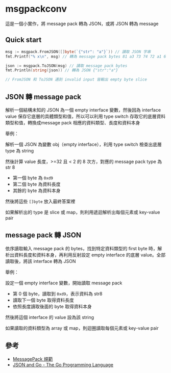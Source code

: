 # msgpackconv
這是一個小實作，將 message pack 轉為 JSON，或將 JSON 轉為 message

## Quick start
```go
msg := msgpack.FromJSON([]byte(`{"str": "a"}`)) // 讀取 JSON 字串
fmt.Printf("% x\n", msg) // 轉為 message pack bytes 81 a3 73 74 72 a1 61

json := msgpack.ToJSON(msg) // 讀取 message pack bytes
fmt.Println(string(json)) // 轉為 JSON {"str":"a"}

// FromJSON 和 ToJSON 遇到 invalid input 皆輸出 empty byte slice
```

## JSON 轉 message pack
解析一個結構未知的 JSON 為一個 empty interface 變數，然後因為 interface value 保存它底層的具體類型和值，所以可以利用 type switch 存取它的底層資料類型和值，轉換成message pack 相應的資料類型、長度和資料本身

舉例：

解析一個 JSON 為變數 obj（empty interface），利用 type switch 檢查出底層 type 為 string

然後計算 value 長度，>=32 且 < 2 的 8 次方，對應的 message pack type 為 str 8
- 第一個 byte 為 `0xd9`
- 第二個 byte 為資料長度
- 其餘的 byte 為資料本身

然後將這些 `[]byte` 放入最終答案裡

如果解析出的 type 是 slice 或 map，則利用遞迴解析出每個元素或 key-value pair

## message pack 轉 JSON
依序讀取輸入 message pack 的 bytes，找到特定資料類型的 first byte 時，解析出資料長度和資料本身，再利用反射設定 empty interface 的底層 value。全部讀取後，將該 interface 轉為 JSON

舉例：

設定一個 empty interface 變數，開始讀取 message pack
- 第 0 個 byte，讀取到 `0xd9`，表示資料為 str8
- 讀取下一個 byte 取得資料長度
- 依照長度讀取後面的 byte 取得資料本身

然後將這個 interface 的 value 設為該 string

如果讀取的資料類型為 array 或 map，則迴圈讀取每個元素或 key-value pair

## 參考
- [MessagePack 規範](https://github.com/msgpack/msgpack/blob/master/spec.md)
- [JSON and Go - The Go Programming Language](https://go.dev/blog/json)

